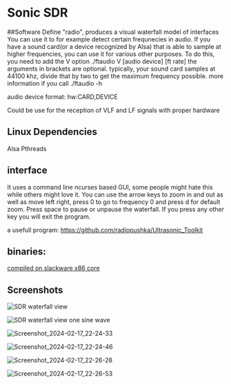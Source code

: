 # Sonic SDR
##Software Define "radio", produces a visual waterfall model of interfaces
You can use it to for example detect certain frequnecies in audio. If you have a sound card(or a device recognized by Alsa) that is able to sample at higher frequencies, you can use it for various other purposes. To do this, you need to add the V option ./ftaudio V <sample rate>  \[audio device\] \[ft rate\] the arguments in brackets are optional. typically, your sound card samples at 44100 khz, divide that by two to get the maximum frequency possible.
more information if you call ./ftaudio -h

audio device format: hw:CARD,DEVICE


Could be use for the reception of VLF and LF signals with proper hardware
## Linux Dependencies
Alsa Pthreads
## interface
It uses a command line ncurses based GUI, some people might hate this while others might love it. You can use the arrow keys to zoom in and out as well as move left right, press 0 to go to frequency 0 and press d for default zoom.
Press space to pause or unpause the waterfall.
If you press any other key you will exit the program.

a usefull program: https://github.com/radiopushka/Ultrasonic_Toolkit

## binaries:
[compiled on slackware x86 core](x86_64_fft_program/ftaudio)

## Screenshots


![SDR waterfall view](https://github.com/radiopushka/SonicSDR/assets/48099825/13b13c51-e950-483c-b3a4-34357ef87fca)


![SDR waterfall view one sine wave](https://github.com/radiopushka/SonicSDR/assets/48099825/e8c665d4-17b4-49ee-b15c-ad7f0e2d98a0)

![Screenshot_2024-02-17_22-24-33](https://github.com/radiopushka/SonicSDR/assets/48099825/59c01d54-8c32-4e0c-ad53-6b657d3f0a06)

![Screenshot_2024-02-17_22-24-46](https://github.com/radiopushka/SonicSDR/assets/48099825/4aeb45fe-4c1c-4c78-8768-3830ce30d9c5)

![Screenshot_2024-02-17_22-26-28](https://github.com/radiopushka/SonicSDR/assets/48099825/e67e7a48-e0f0-44fb-9696-d8b6353181da)

![Screenshot_2024-02-17_22-26-53](https://github.com/radiopushka/SonicSDR/assets/48099825/c2d52350-b582-43ec-a7fc-fd978c3089fc)
